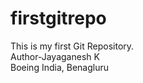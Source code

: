 # firstgitrepo
This is my first Git Repository.
<br>
Author-Jayaganesh K
<br>
Boeing India, Benagluru

